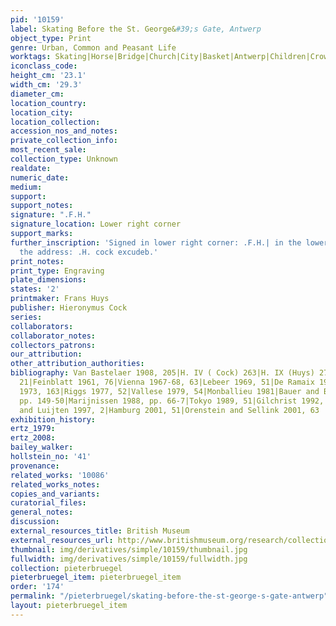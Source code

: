 ```yaml
---
pid: '10159'
label: Skating Before the St. George&#39;s Gate, Antwerp
object_type: Print
genre: Urban, Common and Peasant Life
worktags: Skating|Horse|Bridge|Church|City|Basket|Antwerp|Children|Crowd|Flag/Banner|Wagon
iconclass_code:
height_cm: '23.1'
width_cm: '29.3'
diameter_cm:
location_country:
location_city:
location_collection:
accession_nos_and_notes:
private_collection_info:
most_recent_sale:
collection_type: Unknown
realdate:
numeric_date:
medium:
support:
support_notes:
signature: ".F.H."
signature_location: Lower right corner
support_marks:
further_inscription: 'Signed in lower right corner: .F.H.| in the lower left corner
  the address: .H. cock excudeb.'
print_notes:
print_type: Engraving
plate_dimensions:
states: '2'
printmaker: Frans Huys
publisher: Hieronymus Cock
series:
collaborators:
collaborator_notes:
collectors_patrons:
our_attribution:
other_attribution_authorities:
bibliography: Van Bastelaer 1908, 205|H. IV ( Cock) 263|H. IX (Huys) 27|Klein 1963,
  21|Feinblatt 1961, 76|Vienna 1967-68, 63|Lebeer 1969, 51|De Ramaix 1968-69, 51|Lari
  1973, 163|Riggs 1977, 52|Vallese 1979, 54|Monballieu 1981|Bauer and Bauer 1984,
  pp. 149-50|Marijnissen 1988, pp. 66-7|Tokyo 1989, 51|Gilchrist 1992, 205|De Jongh
  and Luijten 1997, 2|Hamburg 2001, 51|Orenstein and Sellink 2001, 63
exhibition_history:
ertz_1979:
ertz_2008:
bailey_walker:
hollstein_no: '41'
provenance:
related_works: '10086'
related_works_notes:
copies_and_variants:
curatorial_files:
general_notes:
discussion:
external_resources_title: British Museum
external_resources_url: http://www.britishmuseum.org/research/collection_online/collection_object_details.aspx
thumbnail: img/derivatives/simple/10159/thumbnail.jpg
fullwidth: img/derivatives/simple/10159/fullwidth.jpg
collection: pieterbruegel
pieterbruegel_item: pieterbruegel_item
order: '174'
permalink: "/pieterbruegel/skating-before-the-st-george-s-gate-antwerp"
layout: pieterbruegel_item
---
```


